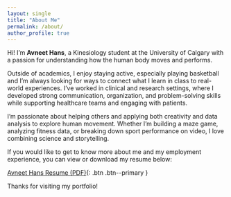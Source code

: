 ```yaml
---
layout: single
title: "About Me"
permalink: /about/
author_profile: true
---
```


Hi! I’m **Avneet Hans**, a Kinesiology student at the University of Calgary with a passion for understanding how the human body moves and performs.

Outside of academics, I enjoy staying active, especially playing basketball and I’m always looking for ways to connect what I learn in class to real-world experiences. I’ve worked in clinical and research settings, where I developed strong communication, organization, and problem-solving skills while supporting healthcare teams and engaging with patients.

I’m passionate about helping others and applying both creativity and data analysis to explore human movement. Whether I’m building a maze game, analyzing fitness data, or breaking down sport performance on video, I love combining science and storytelling.

If you would like to get to know more about me and my employment experience, you can view or download my resume below: 

[Avneet Hans Resume (PDF)](/assets/files/resume.pdf){: .btn .btn--primary }

Thanks for visiting my portfolio!
